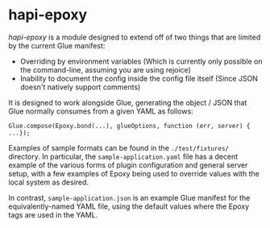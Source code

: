 # hapi-epoxy

<Stylized image goes here>

*hapi-epoxy* is a module designed to extend off of two things that are limited by the current Glue
manifest:

  - Overriding by environment variables (Which is currently only possible on the command-line,
    assuming you are using rejoice)
  - Inability to document the config inside the config file itself (Since JSON doesn't natively
    support comments)

It is designed to work alongside Glue, generating the object / JSON that Glue normally consumes
from a given YAML as follows:

    Glue.compose(Epoxy.bond(...), glueOptions, function (err, server) { ...});

Examples of sample formats can be found in the `./test/fixtures/` directory.  In particular, the
`sample-application.yaml` file has a decent example of the various forms of plugin configuration
and general server setup, with a few examples of Epoxy being used to override values with the local
system as desired.

In contrast, `sample-application.json` is an example Glue manifest for the equivalently-named YAML
file, using the default values where the Epoxy tags are used in the YAML.
